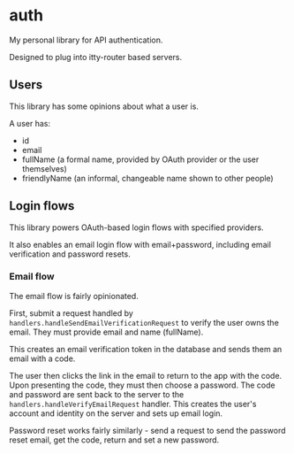 # auth

My personal library for API authentication.

Designed to plug into itty-router based servers.

## Users

This library has some opinions about what a user is.

A user has:

- id
- email
- fullName (a formal name, provided by OAuth provider or the user themselves)
- friendlyName (an informal, changeable name shown to other people)

## Login flows

This library powers OAuth-based login flows with specified providers.

It also enables an email login flow with email+password, including email verification and password resets.

### Email flow

The email flow is fairly opinionated.

First, submit a request handled by `handlers.handleSendEmailVerificationRequest` to verify the user owns the email. They must provide email and name (fullName).

This creates an email verification token in the database and sends them an email with a code.

The user then clicks the link in the email to return to the app with the code. Upon presenting the code, they must then choose a password. The code and password are sent back to the server to the `handlers.handleVerifyEmailRequest` handler. This creates the user's account and identity on the server and sets up email login.

Password reset works fairly similarly - send a request to send the password reset email, get the code, return and set a new password.
